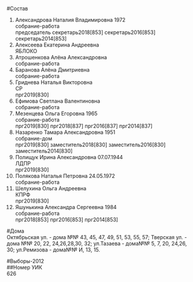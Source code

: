 #Состав  
1. Александрова Наталия Владимировна 1972  
    собрание-работа  
    председатель секретарь2018[853] секретарь2016[853] секретарь2014[853]  
2. Алексеева Екатерина Андреевна  
    ЯБЛОКО  
3. Атрошенкова Алёна Александровна  
    собрание-работа  
4. Баранова Алёна Дмитриевна  
    собрание-работа  
5. Гриднева Наталья Викторовна  
    СР  
    прг2019[830]  
6. Ефимова Светлана Валентиновна  
    собрание-работа  
7. Мезенцева Ольга Егоровна 1965  
    собрание-работа  
    прг2019[830] прг2018[837] прг2016[837] прг2014[837]  
8. Назаренко Тамара Александровна 1951  
    собрание-дом  
    прг2019[830] заместитель2018[830] заместитель2016[830] заместитель2014[830]  
9. Полищук Ирина Александровна 07.07.1944  
    ЛДПР  
    прг2019[830]  
10. Полякова Наталья Петровна 24.05.1972  
    собрание-работа  
11. Шелухина Ольга Андреевна  
    КПРФ  
    прг2019[830]  
12. Яшунькина Александра Сергеевна 1984  
    собрание-работа  
    прг2018[853] прг2016[853] прг2014[853]  
  
#Дома  
Октябрьская ул. - дома №№ 43, 45, 47, 49, 51, 53, 55, 57; Тверская ул. - дома №№ 20, 22, 24,26,28,30, 32; ул.Тазаева - дома№№ 5, 7, 20, 24,26, 30; ул.Ремизова - дома№№ И, 13, 15.  
  
#Выборы-2012  
##Номер УИК  
626  
